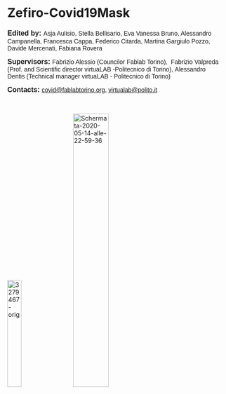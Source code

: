 # Zefiro-Covid19Mask

<p style="text-align: left;"><span style="font-family: Helvetica;"><strong><span style="font-size: 16px;">Edited by:</span><span style="font-size: 18px;">&nbsp;</span></strong></span><span style="font-family: Helvetica; font-size: 14px;">Asja Aulisio,&nbsp;</span><span style="font-size: 14px;"><span style="font-family: Helvetica;">Stella Bellisario, Eva Vanessa Bruno, Alessandro Campanella, Francesca Cappa, Federico Citarda, Martina Gargiulo Pozzo, Davide Mercenati,&nbsp;</span></span><span style="font-family: Helvetica; font-size: 14px;">Fabiana Rovera</span></p>
<p style="text-align: left;"><span style="font-family: Helvetica;"><strong><span style="font-size: 16px;">Supervisors:&nbsp;</span></strong><span style="font-size: 14px;">Fabrizio Alessio (Councilor Fablab Torino),&nbsp;</span></span>
    <font face="Helvetica"><span style="font-size: 14px;">Fabrizio Valpreda (Prof. and Scientific director virtuaLAB -Politecnico di Torino),&nbsp;</span></font><span style="font-size: 14px;"><span style="font-family: Helvetica;">Alessandro Dentis&nbsp;</span></span><span style="font-size: 14px;"><span style="font-family: Helvetica;">(Technical manager virtuaLAB -&nbsp;</span></span><span style="font-family: Helvetica; font-size: 14px;">Politecnico di Torino)</span>
</p>

<p style="text-align: left;"><span style="font-family: Helvetica;"><span style="font-size: 16px;"><strong>Contacts</strong></span><span style="font-family: Helvetica; font-size: 16px;"><strong style="font-weight: 700;">: <span style="font-family: Helvetica; font-size: 14px;"><a href="mailto:covid@fablabtorino.org,"></a></span></strong><span style="font-family: Helvetica; font-size: 14px;"><a href="mailto:covid@fablabtorino.org,"></a></span><span style="font-family: Helvetica; font-size: 14px;"><a href="mailto:covid@fablabtorino.org,">covid@fablabtorino.org,</a> <span style="font-family: Helvetica;"><a href="mailto:virtualab@polito.it">virtualab@polito.it</a></span></span></span></span></p>

<p>&nbsp;&nbsp;</p>

<a href="https://ibb.co/vPhq9wr"><img width="25%" src="https://i.ibb.co/qsCj6y4/3279467-orig.png" alt="3279467-orig" border="0"></a>
<a href="https://ibb.co/tzwNXNw"><img width="40%" src="https://i.ibb.co/w7ZbsbZ/Schermata-2020-05-14-alle-22-59-36.png" alt="Schermata-2020-05-14-alle-22-59-36" border="0" hspace="20" ></a>



